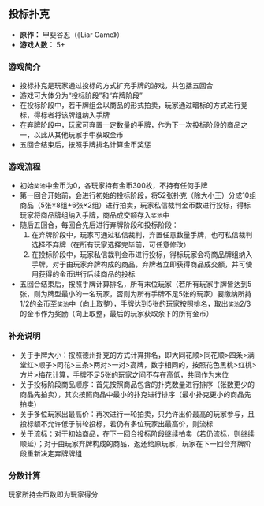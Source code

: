 ## 投标扑克

- **原作：** 甲斐谷忍（《Liar Game》）
- **游戏人数：** 5+

### 游戏简介

- 投标扑克是玩家通过投标的方式扩充手牌的游戏，共包括五回合
- 游戏可大体分为“投标阶段”和“弃牌阶段”
- 在投标阶段中，若干牌组会以商品的形式拍卖，玩家通过暗标的方式进行竞标，得标者将该牌组纳入手牌
- 在弃牌阶段中，玩家可弃置一定数量的手牌，作为下一次投标阶段的商品之一，以此从其他玩家手中获取金币
- 五回合结束后，按照手牌排名计算金币奖惩

### 游戏流程

- 初始`奖池`中金币为0，各玩家持有金币300枚，不持有任何手牌
- 第一回合开始前，会进行初始的投标阶段，将52张扑克（除大小王）分成10组商品（5张×8组+6张×2组）进行拍卖，玩家私信裁判金币数进行投标，得标玩家将商品牌组纳入手牌，商品成交额存入`奖池`中
- 随后五回合，每回合先后进行弃牌阶段和投标阶段：
  1. 在弃牌阶段中，玩家可通过私信裁判，弃置任意数量手牌，也可私信裁判选择不弃牌（在所有玩家选择完毕前，可任意修改）
  2. 在投标阶段中，玩家私信裁判金币进行投标，得标玩家会将商品牌组纳入手牌，对于由玩家弃牌构成的商品，弃牌者立即获得商品成交额，并可使用获得的金币进行后续商品的投标
- 五回合结束后，按照手牌计算排名，所有末位玩家（若所有玩家手牌皆达到5张，则为牌型最小的一名玩家，否则为所有手牌不足5张的玩家）要缴纳所持1/2的金币至`奖池`中（向上取整），手牌达到5张的玩家按照排名，取出`奖池`2/3的金币作为奖励（向上取整，最后的玩家获取余下的所有金币）

### 补充说明

- 关于手牌大小：按照德州扑克的方式计算排名，即大同花顺>同花顺>四条>满堂红>顺子>同花>三条>两对>一对>高牌，数字相同的，按照花色黑桃>红桃>方片>梅花计算，手牌不足5张的玩家之间不存在高低，共同作为末位
- 关于投标阶段商品顺序：首先按照商品包含的扑克数量进行排序（张数更少的商品先拍卖），其次按照商品中最小的扑克进行排序（最小扑克更小的商品先拍卖）
- 关于多位玩家出最高价：再次进行一轮拍卖，只允许出价最高的玩家参与，且投标额不允许低于前轮投标，若仍有多位玩家出最高价，则流标
- 关于流标：对于初始商品，在下一回合投标阶段继续拍卖（若仍流标，则继续顺延）；对于由玩家弃牌构成的商品，返还给原玩家，玩家在下一回合弃牌阶段重新决定弃牌牌组

### 分数计算

玩家所持金币数即为玩家得分
